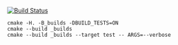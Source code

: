 [![Build Status](https://travis-ci.org/obscene3190/vector_example.svg?branch=master)](https://travis-ci.org/obscene3190/vector_example)

```
cmake -H. -B_builds -DBUILD_TESTS=ON
cmake --build _builds
cmake --build _builds --target test -- ARGS=--verbose
```
